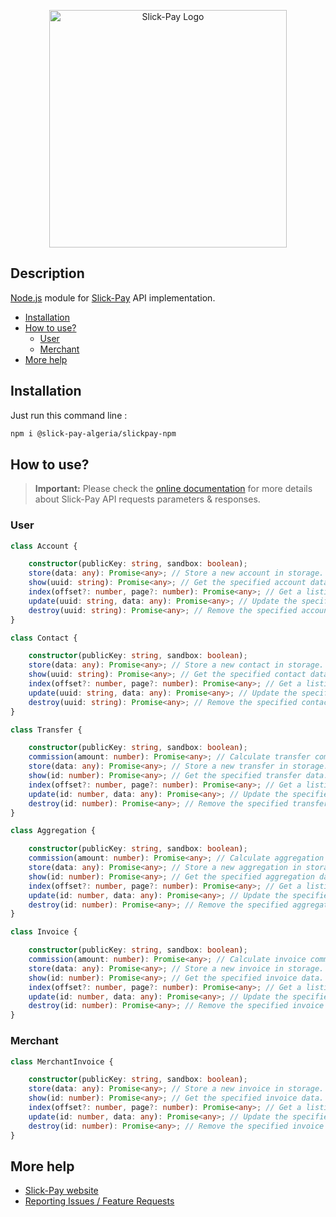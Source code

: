 <p align="center"><a href="https://slick-pay.com" target="_blank"><img src="https://azimutbscenter.com/logos/slick-pay.png" width="380" height="auto" alt="Slick-Pay Logo"></a></p>

## Description

[Node.js](https://www.npmjs.com) module for [Slick-Pay](https://slick-pay.com) API implementation.

* [Installation](#installation)
* [How to use?](#how-to-use)
    * [User](#user)
    * [Merchant](#merchant)
* [More help](#more-help)

## Installation

Just run this command line :

```sh
npm i @slick-pay-algeria/slickpay-npm
```

## How to use?

> **Important:** Please check the [online documentation](https://devapi.slick-pay.com) for more details about Slick-Pay API requests parameters & responses.

### User

```ts
class Account {

    constructor(publicKey: string, sandbox: boolean);
    store(data: any): Promise<any>; // Store a new account in storage.
    show(uuid: string): Promise<any>; // Get the specified account data.
    index(offset?: number, page?: number): Promise<any>; // Get a listing of the user account.
    update(uuid: string, data: any): Promise<any>; // Update the specified account in storage.
    destroy(uuid: string): Promise<any>; // Remove the specified account from storage.
}

class Contact {

    constructor(publicKey: string, sandbox: boolean);
    store(data: any): Promise<any>; // Store a new contact in storage.
    show(uuid: string): Promise<any>; // Get the specified contact data.
    index(offset?: number, page?: number): Promise<any>; // Get a listing of the user contact.
    update(uuid: string, data: any): Promise<any>; // Update the specified contact in storage.
    destroy(uuid: string): Promise<any>; // Remove the specified contact from storage.
}

class Transfer {

    constructor(publicKey: string, sandbox: boolean);
    commission(amount: number): Promise<any>; // Calculate transfer commission.
    store(data: any): Promise<any>; // Store a new transfer in storage.
    show(id: number): Promise<any>; // Get the specified transfer data.
    index(offset?: number, page?: number): Promise<any>; // Get a listing of the user transfer.
    update(id: number, data: any): Promise<any>; // Update the specified transfer in storage.
    destroy(id: number): Promise<any>; // Remove the specified transfer from storage.
}

class Aggregation {

    constructor(publicKey: string, sandbox: boolean);
    commission(amount: number): Promise<any>; // Calculate aggregation commission.
    store(data: any): Promise<any>; // Store a new aggregation in storage.
    show(id: number): Promise<any>; // Get the specified aggregation data.
    index(offset?: number, page?: number): Promise<any>; // Get a listing of the user aggregation.
    update(id: number, data: any): Promise<any>; // Update the specified aggregation in storage.
    destroy(id: number): Promise<any>; // Remove the specified aggregation from storage.
}

class Invoice {

    constructor(publicKey: string, sandbox: boolean);
    commission(amount: number): Promise<any>; // Calculate invoice commission.
    store(data: any): Promise<any>; // Store a new invoice in storage.
    show(id: number): Promise<any>; // Get the specified invoice data.
    index(offset?: number, page?: number): Promise<any>; // Get a listing of the user invoice.
    update(id: number, data: any): Promise<any>; // Update the specified invoice in storage.
    destroy(id: number): Promise<any>; // Remove the specified invoice from storage.
}
```

### Merchant

```ts
class MerchantInvoice {

    constructor(publicKey: string, sandbox: boolean);
    store(data: any): Promise<any>; // Store a new invoice in storage.
    show(id: number): Promise<any>; // Get the specified invoice data.
    index(offset?: number, page?: number): Promise<any>; // Get a listing of the merchant invoice.
    update(id: number, data: any): Promise<any>; // Update the specified invoice in storage.
    destroy(id: number): Promise<any>; // Remove the specified invoice from storage.
}
```

## More help

* [Slick-Pay website](https://slick-pay.com)
* [Reporting Issues / Feature Requests](https://github.com/Slick-Pay-Algeria/slickpay-npm/issues)